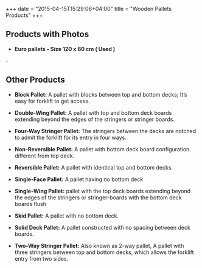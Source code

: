 +++
date = "2015-04-15T15:29:06+04:00"
title = "Wooden Pallets Products"
+++


## Products with Photos
- **Euro pallets  -  Size 120 x 80 cm  ( Used )**
<div class="container-fluid margin-10">
    <div class="row-fluid">
        <div class="col-md-12">
            <amp-img layout="responsive" src="/static/img/euro/1.jpg" alt="" width="200px" height="200px" class="product-image"></amp-img>
            <amp-img layout="responsive" src="/static/img/euro/2.jpg" alt="" width="200px" height="200px" class="product-image"></amp-img>
            <amp-img layout="responsive" src="/static/img/euro/3.jpg" alt="" width="200px" height="200px" class="product-image"></amp-img>
            <amp-img layout="responsive" src="/static/img/euro/4.jpg" alt="" width="200px" height="200px" class="product-image"></amp-img>
            <amp-img layout="responsive" src="/static/img/euro/4.jpg" alt="" width="200px" height="200px" class="product-image"></amp-img>
        </div>
    </div>
</div>
-

## Other Products
- **Block Pallet:** A pallet with blocks between top and bottom decks; It’s easy for forklift to get access.

- **Double-Wing Pallet:** A pallet with top and bottom deck boards extending beyond the edges of the stringers or stringer boards.

- **Four-Way Stringer Pallet:** The stringers between the decks are notched to admit the forklift for its entry in four ways.

- **Non-Reversible Pallet:** A pallet with bottom deck board configuration different from top deck.

- **Reversible Pallet:** A pallet with identical top and bottom decks.

- **Single-Face Pallet:** A pallet having no bottom deck

- **Single-Wing Pallet:** pallet with the top deck boards extending beyond the edges of the stringers or stringer-boards with the bottom deck boards flush

- **Skid Pallet:** A pallet with no bottom deck.

- **Solid Deck Pallet:** A pallet constructed with no spacing between deck boards.

- **Two-Way Stringer Pallet:** Also known as 2-way pallet, A pallet with three stringers between top and bottom decks, which allows the forklift entry from two sides.
